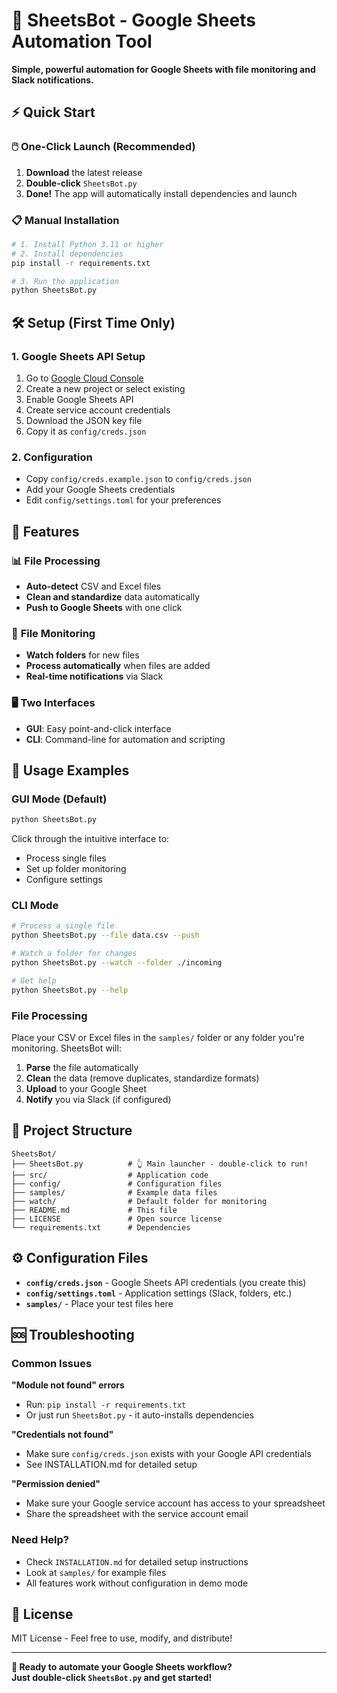 # 🤖 SheetsBot - Google Sheets Automation Tool

**Simple, powerful automation for Google Sheets with file monitoring and Slack notifications.**

## ⚡ Quick Start

### 🖱️ **One-Click Launch** (Recommended)
1. **Download** the latest release
2. **Double-click** `SheetsBot.py` 
3. **Done!** The app will automatically install dependencies and launch

### 📋 Manual Installation
```bash
# 1. Install Python 3.11 or higher
# 2. Install dependencies
pip install -r requirements.txt

# 3. Run the application
python SheetsBot.py
```

## 🛠️ Setup (First Time Only)

### 1. **Google Sheets API Setup**
1. Go to [Google Cloud Console](https://console.cloud.google.com/)
2. Create a new project or select existing
3. Enable Google Sheets API
4. Create service account credentials
5. Download the JSON key file
6. Copy it as `config/creds.json`

### 2. **Configuration**
- Copy `config/creds.example.json` to `config/creds.json`
- Add your Google Sheets credentials
- Edit `config/settings.toml` for your preferences

## 🚀 Features

### 📊 **File Processing**
- **Auto-detect** CSV and Excel files
- **Clean and standardize** data automatically
- **Push to Google Sheets** with one click

### 👀 **File Monitoring** 
- **Watch folders** for new files
- **Process automatically** when files are added
- **Real-time notifications** via Slack

### 🖥️ **Two Interfaces**
- **GUI**: Easy point-and-click interface
- **CLI**: Command-line for automation and scripting

## 📖 Usage Examples

### GUI Mode (Default)
```bash
python SheetsBot.py
```
Click through the intuitive interface to:
- Process single files
- Set up folder monitoring
- Configure settings

### CLI Mode
```bash
# Process a single file
python SheetsBot.py --file data.csv --push

# Watch a folder for changes
python SheetsBot.py --watch --folder ./incoming

# Get help
python SheetsBot.py --help
```

### File Processing
Place your CSV or Excel files in the `samples/` folder or any folder you're monitoring. SheetsBot will:
1. **Parse** the file automatically
2. **Clean** the data (remove duplicates, standardize formats)
3. **Upload** to your Google Sheet
4. **Notify** you via Slack (if configured)

## 📁 Project Structure

```
SheetsBot/
├── SheetsBot.py          # 👆 Main launcher - double-click to run!
├── src/                  # Application code
├── config/               # Configuration files
├── samples/              # Example data files
├── watch/                # Default folder for monitoring
├── README.md             # This file
├── LICENSE               # Open source license
└── requirements.txt      # Dependencies
```

## ⚙️ Configuration Files

- **`config/creds.json`** - Google Sheets API credentials (you create this)
- **`config/settings.toml`** - Application settings (Slack, folders, etc.)
- **`samples/`** - Place your test files here

## 🆘 Troubleshooting

### Common Issues

**"Module not found" errors**
- Run: `pip install -r requirements.txt`
- Or just run `SheetsBot.py` - it auto-installs dependencies

**"Credentials not found"**
- Make sure `config/creds.json` exists with your Google API credentials
- See INSTALLATION.md for detailed setup

**"Permission denied"**
- Make sure your Google service account has access to your spreadsheet
- Share the spreadsheet with the service account email

### Need Help?
- Check `INSTALLATION.md` for detailed setup instructions
- Look at `samples/` for example files
- All features work without configuration in demo mode

## 📄 License

MIT License - Feel free to use, modify, and distribute!

---

**🎯 Ready to automate your Google Sheets workflow?**  
**Just double-click `SheetsBot.py` and get started!** 
